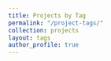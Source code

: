 ```yaml
---
title: Projects by Tag
permalink: "/project-tags/"
collection: projects
layout: tags
author_profile: true
---
```

